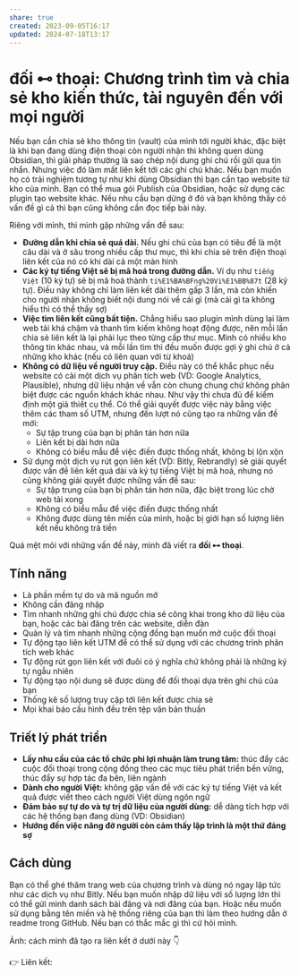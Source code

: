 ```yaml
---
share: true
created: 2023-09-05T16:17
updated: 2024-07-18T13:17
---
```

# **đối ⊷ thoại**: Chương trình tìm và chia sẻ kho kiến thức, tài nguyên đến với mọi người
Nếu bạn cần chia sẻ kho thông tin (vault) của mình tới người khác, đặc biệt là khi bạn đang dùng điện thoại còn người nhận thì không quen dùng Obsidian, thì giải pháp thường là sao chép nội dung ghi chú rồi gửi qua tin nhắn. Nhưng việc đó làm mất liên kết tới các ghi chú khác. Nếu bạn muốn họ có trải nghiệm tương tự như khi dùng Obsidian thì bạn cần tạo website từ kho của mình. Bạn có thể mua gói Publish của Obsidian, hoặc sử dụng các plugin tạo website khác. Nếu nhu cầu bạn dừng ở đó và bạn không thấy có vấn đề gì cả thì bạn cũng không cần đọc tiếp bài này.

Riêng với mình, thì mình gặp những vấn đề sau:
- **Đường dẫn khi chia sẻ quá dài.** Nếu ghi chú của bạn có tiêu đề là một câu dài và ở sâu trong nhiều cấp thư mục, thì khi chia sẻ trên điện thoại liên kết của nó có khi dài cả một màn hình
- **Các ký tự tiếng Việt sẽ bị mã hoá trong đường dẫn.** Ví dụ như `tiếng Việt` (10 ký tự) sẽ bị mã hoá thành `ti%E1%BA%BFng%20Vi%E1%BB%87t` (28 ký tự). Điều này không chỉ làm liên kết dài thêm gấp 3 lần, mà còn khiến cho người nhận không biết nội dung nói về cái gì (mà cái gì ta không hiểu thì có thể thấy sợ) 
- **Việc tìm liên kết cũng bất tiện.** Chẳng hiểu sao plugin mình dùng lại làm web tải khá chậm và thanh tìm kiếm không hoạt động được, nên mỗi lần chia sẻ liên kết là lại phải lục theo từng cấp thư mục. Mình có nhiều kho thông tin khác nhau, và mỗi lần tìm thì đều muốn được gợi ý ghi chú ở cả những kho khác (nếu có liên quan với từ khoá) 
- **Không có dữ liệu về người truy cập.** Điều này có thể khắc phục nếu website có cài một dịch vụ phân tích web (VD: Google Analytics, Plausible), nhưng dữ liệu nhận về vẫn còn chung chung chứ không phân biệt được các nguồn khách khác nhau. Như vậy thì chưa đủ để kiểm định một giả thiết cụ thể. Có thể giải quyết được việc này bằng việc thêm các tham số UTM, nhưng đến lượt nó cũng tạo ra những vấn đề mới:
    - Sự tập trung của bạn bị phân tán hơn nữa
    - Liên kết bị dài hơn nữa
    - Không có biểu mẫu để việc điền được thống nhất, không bị lộn xộn
- Sử dụng một dịch vụ rút gọn liên kết (VD: Bitly, Rebrandly) sẽ giải quyết được vấn đề liên kết quá dài và ký tự tiếng Việt bị mã hoá, nhưng nó cũng không giải quyết được những vấn đề sau:
    - Sự tập trung của bạn bị phân tán hơn nữa, đặc biệt trong lúc chờ web tải xong
    - Không có biểu mẫu để việc điền được thống nhất
    - Không được dùng tên miền của mình, hoặc bị giới hạn số lượng liên kết nếu không trả tiền

Quá mệt mỏi với những vấn đề này, mình đã viết ra **đối ⊷ thoại**.

## Tính năng
- Là phần mềm tự do và mã nguồn mở
- Không cần đăng nhập
- Tìm nhanh những ghi chú được chia sẻ công khai trong kho dữ liệu của bạn, hoặc các bài đăng trên các website, diễn đàn
- Quản lý và tìm nhanh những cộng đồng bạn muốn mở cuộc đối thoại
- Tự động tạo liên kết UTM để có thể sử dụng với các chương trình phân tích web khác
- Tự động rút gọn liên kết với đuôi có ý nghĩa chứ không phải là những ký tự ngẫu nhiên 
- Tự động tạo nội dung sẽ được dùng để đối thoại dựa trên ghi chú của bạn
- Thống kê số lượng truy cập tới liên kết được chia sẻ
- Mọi khai báo cấu hình đều trên tệp văn bản thuần

## Triết lý phát triển
- **Lấy nhu cầu của các tổ chức phi lợi nhuận làm trung tâm:** thúc đẩy các cuộc đối thoại trong cộng đồng theo các mục tiêu phát triển bền vững, thúc đẩy sự hợp tác đa bên, liên ngành
- **Dành cho người Việt:** không gặp vấn đề với các ký tự tiếng Việt và kết quả được viết theo cách người Việt dùng ngôn ngữ
- **Đảm bảo sự tự do và tự trị dữ liệu của người dùng:** dễ dàng tích hợp với các hệ thống bạn đang dùng (VD: Obsidian)
- **Hướng đến việc nâng đỡ người còn cảm thấy lập trình là một thứ đáng sợ**

## Cách dùng
Bạn có thể ghé thăm trang web của chương trình và dùng nó ngay lập tức như các dịch vụ như Bitly. Nếu bạn muốn nhập dữ liệu với số lượng lớn thì có thể gửi mình danh sách bài đăng và nơi đăng của bạn. Hoặc nếu muốn sử dụng bằng tên miền và hệ thống riêng của bạn thì làm theo hướng dẫn ở readme trong GitHub. Nếu bạn có thắc mắc gì thì cứ hỏi mình.

Ảnh: cách mình đã tạo ra liên kết ở dưới này 👇 

👉 Liên kết: